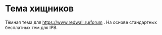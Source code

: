 # Тема хищников
Тёмная тема для https://www.redwall.ru/forum .
На основе стандартных бесплатных тем для IPB.